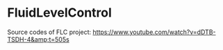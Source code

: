 # FluidLevelControl
Source codes of FLC project: https://www.youtube.com/watch?v=dDTB-TSDH-4&amp;t=505s
